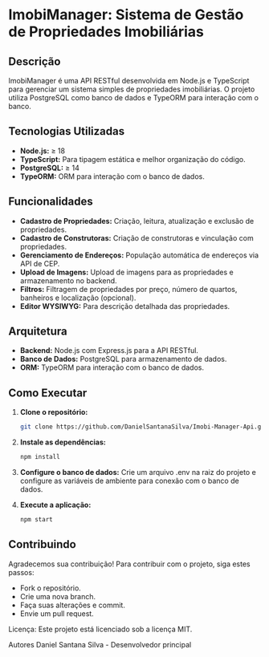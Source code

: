 # ImobiManager: Sistema de Gestão de Propriedades Imobiliárias

## Descrição

ImobiManager é uma API RESTful desenvolvida em Node.js e TypeScript para gerenciar um sistema simples de propriedades imobiliárias. O projeto utiliza PostgreSQL como banco de dados e TypeORM para interação com o banco. 

## Tecnologias Utilizadas

* **Node.js:** ≥ 18
* **TypeScript:** Para tipagem estática e melhor organização do código.
* **PostgreSQL:** ≥ 14
* **TypeORM:** ORM para interação com o banco de dados.

## Funcionalidades

* **Cadastro de Propriedades:** Criação, leitura, atualização e exclusão de propriedades.
* **Cadastro de Construtoras:** Criação de construtoras e vinculação com propriedades.
* **Gerenciamento de Endereços:** População automática de endereços via API de CEP.
* **Upload de Imagens:** Upload de imagens para as propriedades e armazenamento no backend.
* **Filtros:** Filtragem de propriedades por preço, número de quartos, banheiros e localização (opcional).
* **Editor WYSIWYG:** Para descrição detalhada das propriedades.

## Arquitetura

* **Backend:** Node.js com Express.js para a API RESTful.
* **Banco de Dados:** PostgreSQL para armazenamento de dados.
* **ORM:** TypeORM para interação com o banco de dados.

## Como Executar

1. **Clone o repositório:**
   ```bash
   git clone https://github.com/DanielSantanaSilva/Imobi-Manager-Api.git

2. **Instale as dependências:**
   ```bash
   npm install

3. **Configure o banco de dados:**
Crie um arquivo .env na raiz do projeto e configure as variáveis de ambiente para conexão com o banco de dados.

4. **Execute a aplicação:**
   ```bash
   npm start

## Contribuindo
Agradecemos sua contribuição! Para contribuir com o projeto, siga estes passos:

* Fork o repositório.
* Crie uma nova branch.
* Faça suas alterações e commit.
* Envie um pull request.

Licença:
Este projeto está licenciado sob a licença MIT.

Autores
Daniel Santana Silva - Desenvolvedor principal
